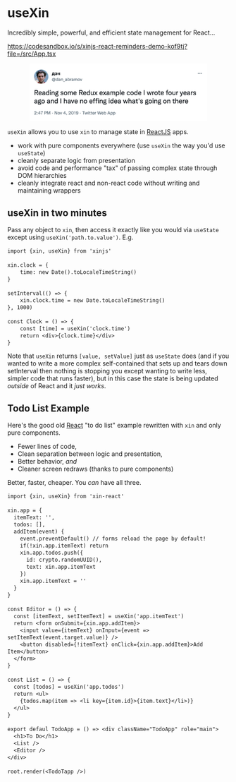 # useXin

Incredibly simple, powerful, and efficient state management for React…

https://codesandbox.io/s/xinjs-react-reminders-demo-kof9tj?file=/src/App.tsx

<div style="text-align: center">
	<a href="https://twitter.com/dan_abramov/status/1191487232038883332?s=20&t=SNcVBTK1oj45NWI29RO1Dw">
		<img alt="Dan Abramov dissing Redux on Twitter" style="max-width: 80%" src="dan-redux-tweet.png">
	</a>
</div>

`useXin` allows you to use `xin` to manage state in [ReactJS](https://reactjs.org) apps.

- work with pure components everywhere (use `useXin` the way you'd use `useState`)
- cleanly separate logic from presentation
- avoid code and performance "tax" of passing complex state through DOM hierarchies
- cleanly integrate react and non-react code without writing and maintaining wrappers

## useXin in two minutes

Pass any object to `xin`, then access it exactly like you would via `useState`
except using `useXin('path.to.value')`. E.g.

```
import {xin, useXin} from 'xinjs'

xin.clock = {
	time: new Date().toLocaleTimeString()
}

setInterval(() => {
	xin.clock.time = new Date.toLocaleTimeString()
}, 1000)

const Clock = () => {
	const [time] = useXin('clock.time')
	return <div>{clock.time}</div>
}
```

Note that `useXin` returns `[value, setValue]` just as `useState` does 
(and if you wanted to write a more complex self-contained <Clock> that 
sets up and tears down setInterval then nothing is stopping you except 
wanting to write less, simpler code that runs faster), but in
this case the state is being updated *outside* of React and it *just works*.

## Todo List Example

Here's the good old [React](https://reactjs.org) "to do list" example rewritten with `xin` 
and only pure components.

- Fewer lines of code, 
- Clean separation between logic and presentation, 
- Better behavior, *and* 
- Cleaner screen redraws (thanks to pure components)

Better, faster, cheaper. You *can* have all three.

```
import {xin, useXin} from 'xin-react'

xin.app = {
  itemText: '',
  todos: [],
  addItem(event) {
    event.preventDefault() // forms reload the page by default!
    if(!xin.app.itemText) return
    xin.app.todos.push({
      id: crypto.randomUUID(),
      text: xin.app.itemText  
    })
    xin.app.itemText = ''
  }
}

const Editor = () => {
  const [itemText, setItemText] = useXin('app.itemText')
  return <form onSubmit={xin.app.addItem}>
    <input value={itemText} onInput={event => setItemText(event.target.value)} />
    <button disabled={!itemText} onClick={xin.app.addItem}>Add Item</button>
  </form>
}

const List = () => {
  const [todos] = useXin('app.todos')
  return <ul>
    {todos.map(item => <li key={item.id}>{item.text}</li>)}
  </ul>
}

export defaul TodoApp = () => <div className="TodoApp" role="main">
  <h1>To Do</h1>
  <List />
  <Editor />
</div>

root.render(<TodoTapp />)
```


